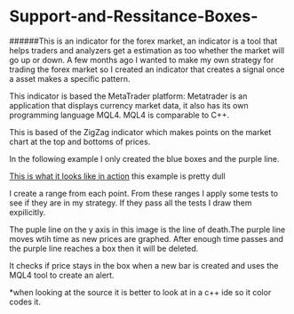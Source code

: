 # Support-and-Ressitance-Boxes-
######This is an indicator for the forex market, an indicator is a tool that helps traders and analyzers get a estimation as too whether the market will go up or down. A few months ago I wanted to make my own strategy for trading the forex market so I created an indicator that  creates a signal once a asset makes a specific pattern.

This indicator is based the MetaTrader platform:  Metatrader is an application that displays currency market data, it also has its own programming language MQL4. MQL4 is comparable to C++. 

This is based of the ZigZag indicator which makes points on the market chart at the top and bottoms of prices.

 In the following example I only created the blue boxes and the purple line.

[This is what it looks like in action](https://github.com/KhalfaniWadlington/Support-and-Ressitance-Boxes-/blob/master/Screenshot%20from%202016-06-30%2018:01:07.png)
this example is pretty dull


I create a range from each point. 
From these ranges I apply some tests to see if they are in my strategy. 
If they pass all the tests I draw them expilicitly.

The puple line on the y axis in this image is the line of death.The purple line moves wtih time as new prices are graphed. After enough time passes and the purple line reaches a box then it will be deleted. 

It checks if price stays in the box when a new bar is created and uses the  MQL4 tool to create an alert.


*when looking at the source it is better to look at in a c++ ide so it color codes it.



